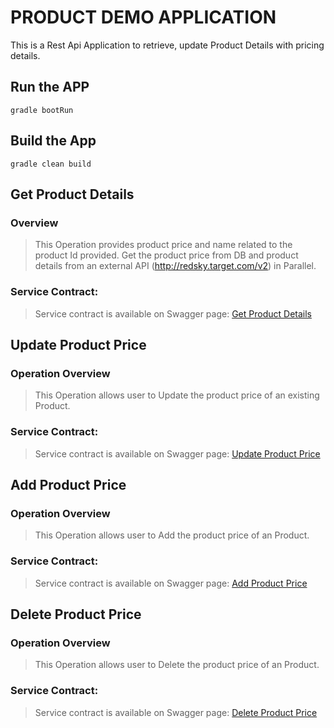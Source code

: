 # PRODUCT DEMO APPLICATION
This is a Rest Api Application to retrieve, update Product Details with pricing details.

## Run the APP
    gradle bootRun

## Build the App
    gradle clean build

## Get Product Details
### Overview
> This Operation provides product price and name related to the product Id provided.
> Get the product price from DB and product details from an external API (http://redsky.target.com/v2) in Parallel.
### Service Contract:
> Service contract is available on Swagger page:
>[Get Product Details](http://localhost:8080/swagger-ui.html#/product-controller/getProductUsingGET)


## Update Product Price
### Operation Overview
> This Operation allows user to Update the product price of an existing Product.
### Service Contract:
> Service contract is available on Swagger page:
>[Update Product Price](http://localhost:8080/swagger-ui.html#/product-controller/updateProductUsingPUT)


## Add Product Price
### Operation Overview
> This Operation allows user to Add the product price of an Product.
### Service Contract:
> Service contract is available on Swagger page:
>[Add Product Price](http://localhost:8080/swagger-ui.html#/product-controller/createProductUsingPOST)


## Delete Product Price
### Operation Overview
> This Operation allows user to Delete the product price of an Product.
### Service Contract:
> Service contract is available on Swagger page:
>[Delete Product Price](http://localhost:8080/swagger-ui.html#/product-controller/deleteProductUsingDELETE)

